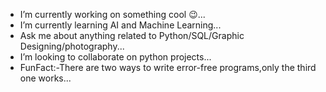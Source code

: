 - I’m currently working on something cool 😉...
- I’m currently learning AI and Machine Learning...
- Ask me about anything related to Python/SQL/Graphic Designing/photography...
- I’m looking to collaborate on python projects...
- FunFact:-There are two ways to write error-free programs,only the third one works...

<!---
aryan-codes06/aryan-codes06 is a ✨ special ✨ repository because its `README.md` (this file) appears on your GitHub profile.
You can click the Preview link to take a look at your changes.
--->
